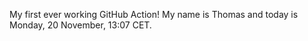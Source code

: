 My first ever working GitHub Action!
My name is Thomas and today is Monday, 20 November, 13:07 CET. 
